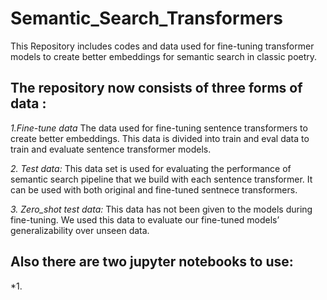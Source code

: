 # Semantic_Search_Transformers
This Repository includes codes and data used for fine-tuning transformer models to create better embeddings for semantic search in classic poetry.

## The repository now consists of three forms of data : 

 *1.Fine-tune data*
    The data used for fine-tuning sentence transformers to create better embeddings. 
    This data is divided into train and eval data to train and evaluate sentence transformer models.
    
 *2. Test data:*
    This data set is used for evaluating the performance of semantic search pipeline that we build with each sentence transformer.
    It can be used with both original and fine-tuned sentnece transformers.
    
 *3. Zero_shot test data:*
    This  data has not been given to the models during fine-tuning.
    We used this data to evaluate our fine-tuned models’ generalizability over unseen data.

## Also there are two jupyter notebooks to use: 
*1. 
